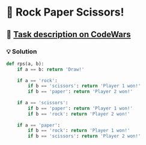 # 📝 Rock Paper Scissors!

## 🔗 [Task description on CodeWars](https://www.codewars.com/kata/5672a98bdbdd995fad00000f)

### 💡 Solution

```python
def rps(a, b):
    if a == b: return 'Draw!'
    
    if a == 'rock':
        if b == 'scissors': return 'Player 1 won!'
        if b == 'paper': return 'Player 2 won!'
    
    if a == 'scissors':
        if b == 'paper': return 'Player 1 won!'
        if b == 'rock': return 'Player 2 won!'
        
    if a == 'paper':
        if b == 'rock': return 'Player 1 won!'
        if b == 'scissors': return 'Player 2 won!'
```
